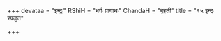 +++
devataa = "इन्द्रः"
RShiH = "भर्गः प्रागाथः"
ChandaH = "बृहती"
title = "१५ इन्द्रः स्पळुत"

+++
